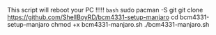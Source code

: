 This script will reboot your PC !!!!!
```bash```
sudo pacman -S git
git clone https://github.com/ShellBoyRD/bcm4331-setup-manjaro
cd bcm4331-setup-manjaro
chmod +x bcm4331-manjaro.sh
./bcm4331-manjaro.sh
```
